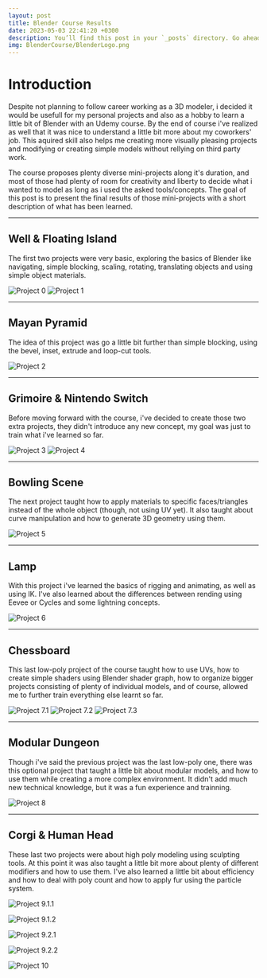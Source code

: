 ```yaml
---
layout: post
title: Blender Course Results
date: 2023-05-03 22:41:20 +0300
description: You’ll find this post in your `_posts` directory. Go ahead and edit it and re-build the site to see your changes. # Add post description (optional)
img: BlenderCourse/BlenderLogo.png
---
```


# Introduction
Despite not planning to follow career working as a 3D modeler, i decided it would be usefull for my personal projects and also as a hobby to learn a little bit of Blender with an Udemy course. By the end of course i've realized as well that it was nice to understand a little bit more about my coworkers' job. This aquired skill also helps me creating more visually pleasing projects and modifying or creating simple models without rellying on third party work.  

The course proposes plenty diverse mini-projects along it's duration, and most of those had plenty of room for creativity and liberty to decide what i wanted to model as long as i used the asked tools/concepts. The goal of this post is to present the final results of those mini-projects with a short description of what has been learned.

---

## Well & Floating Island
The first two projects were very basic, exploring the basics of Blender like navigating, simple blocking, scaling, rotating, translating objects and using simple object materials.

![Project 0]({{site.baseurl}}/assets/img/BlenderCourse/Well.png)
![Project 1]({{site.baseurl}}/assets/img/BlenderCourse/FloatingIsland.png)

---

## Mayan Pyramid
The idea of this project was go a little bit further than simple blocking, using the bevel, inset, extrude and loop-cut tools.

![Project 2]({{site.baseurl}}/assets/img/BlenderCourse/MayaPyramid.png)

---

## Grimoire & Nintendo Switch
Before moving forward with the course, i've decided to create those two extra projects, they didn't introduce any new concept, my goal was just to train what i've learned so far.

![Project 3]({{site.baseurl}}/assets/img/BlenderCourse/OmniscienceGrimoire.png)
![Project 4]({{site.baseurl}}/assets/img/BlenderCourse/NintendoSwitch.png)

---

## Bowling Scene
The next project taught how to apply materials to specific faces/triangles instead of the whole object (though, not using UV yet). It also taught about curve manipulation and how to generate 3D geometry using them.

![Project 5]({{site.baseurl}}/assets/img/BlenderCourse/BowlingScene.png)

---

## Lamp
With this project i've learned the basics of rigging and animating, as well as using IK. I've also learned about the differences between rending using Eevee or Cycles and some lightning concepts.

![Project 6]({{site.baseurl}}/assets/img/BlenderCourse/Lamp.gif)

---

## Chessboard
This last low-poly project of the course taught how to use UVs, how to create simple shaders using Blender shader graph, how to organize bigger projects consisting of plenty of individual models, and of course, allowed me to further train everything else learnt so far.

![Project 7.1]({{site.baseurl}}/assets/img/BlenderCourse/BlackChessboardPieces.png)
![Project 7.2]({{site.baseurl}}/assets/img/BlenderCourse/WhiteChessboardPieces.png)
![Project 7.3]({{site.baseurl}}/assets/img/BlenderCourse/Chessboard.png)

---

## Modular Dungeon
Though i've said the previous project was the last low-poly one, there was this optional project that taught a little bit about modular models, and how to use them while creating a more complex environment. It didn't add much new technical knowledge, but it was a fun experience and trainning.

![Project 8]({{site.baseurl}}/assets/img/BlenderCourse/ModularDungeon.png)

---

## Corgi & Human Head
These last two projects were about high poly modeling using sculpting tools. At this point it was also taught a little bit more about plenty of different modifiers and how to use them. I've also learned a little bit about efficiency and how to deal with poly count and how to apply fur using the particle system.

![Project 9.1.1]({{site.baseurl}}/assets/img/BlenderCourse/Corgi1.png)

![Project 9.1.2]({{site.baseurl}}/assets/img/BlenderCourse/Corgi2.png)

![Project 9.2.1]({{site.baseurl}}/assets/img/BlenderCourse/CorgiFurless.png)

![Project 9.2.2]({{site.baseurl}}/assets/img/BlenderCourse/CorgiFurless2.png)

![Project 10]({{site.baseurl}}/assets/img/BlenderCourse/HumanHead.png)